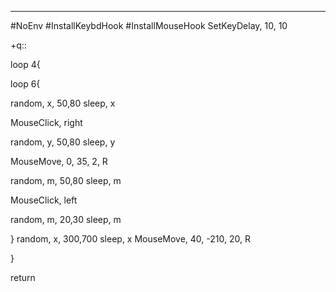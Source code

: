 ________


#NoEnv
#InstallKeybdHook
#InstallMouseHook
SetKeyDelay, 10, 10 



+q::

loop 4{


loop 6{

random, x, 50,80
sleep, x


MouseClick, right

random, y, 50,80
sleep, y

MouseMove, 0, 35, 2, R

random, m, 50,80
sleep, m

MouseClick, left

random, m, 20,30
sleep, m


}
random, x, 300,700
sleep, x
MouseMove, 40, -210, 20, R

}


return


